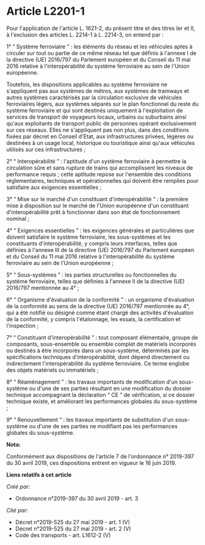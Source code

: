 # Article L2201-1

Pour l'application de l'article L. 1621-2, du présent titre et des titres Ier et II, à l'exclusion des articles L. 2214-1 à
L. 2214-3, on entend par :

1° “ Système ferroviaire ” : les éléments du réseau et les véhicules aptes à circuler sur tout ou partie de ce même réseau
tel que définis à l'annexe I de la directive (UE) 2016/797 du Parlement européen et du Conseil du 11 mai 2016 relative à
l'interopérabilité du système ferroviaire au sein de l'Union européenne.

Toutefois, les dispositions applicables au système ferroviaire ne s'appliquent pas aux systèmes de métros, aux systèmes de
tramways et autres systèmes caractérisés par la circulation exclusive de véhicules ferroviaires légers, aux systèmes séparés
sur le plan fonctionnel du reste du système ferroviaire et qui sont destinés uniquement à l'exploitation de services de
transport de voyageurs locaux, urbains ou suburbains ainsi qu'aux exploitants de transport public de personnes opérant
exclusivement sur ces réseaux. Elles ne s'appliquent pas non plus, dans des conditions fixées par décret en Conseil d'Etat,
aux infrastructures privées, légères ou destinées à un usage local, historique ou touristique ainsi qu'aux véhicules utilisés
sur ces infrastructures ;

2° “ Interopérabilité ” : l'aptitude d'un système ferroviaire à permettre la circulation sûre et sans rupture de trains qui
accomplissent les niveaux de performance requis ; cette aptitude repose sur l'ensemble des conditions réglementaires,
techniques et opérationnelles qui doivent être remplies pour satisfaire aux exigences essentielles ;

3° “ Mise sur le marché d'un constituant d'interopérabilité ” : la première mise à disposition sur le marché de l'Union
européenne d'un constituant d'interopérabilité prêt à fonctionner dans son état de fonctionnement nominal ;

4° “ Exigences essentielles ” : les exigences générales et particulières que doivent satisfaire le système ferroviaire, les
sous-systèmes et les constituants d'interopérabilité, y compris leurs interfaces, telles que définies à l'annexe III de la
directive (UE) 2016/797 du Parlement européen et du Conseil du 11 mai 2016 relative à l'interopérabilité du système
ferroviaire au sein de l'Union européenne ;

5° “ Sous-systèmes ” : les parties structurelles ou fonctionnelles du système ferroviaire, telles que définies à l'annexe II
de la directive (UE) 2016/797 mentionnée au 4° ;

6° “ Organisme d'évaluation de la conformité ” : un organisme d'évaluation de la conformité au sens de la directive (UE)
2016/797 mentionnée au 4°, qui a été notifié ou désigné comme étant chargé des activités d'évaluation de la conformité, y
compris l'étalonnage, les essais, la certification et l'inspection ;

7° “ Constituant d'interopérabilité ” : tout composant élémentaire, groupe de composants, sous-ensemble ou ensemble complet
de matériels incorporés ou destinés à être incorporés dans un sous-système, déterminés par les spécifications techniques
d'interopérabilité, dont dépend directement ou indirectement l'interopérabilité du système ferroviaire. Ce terme englobe des
objets matériels ou immatériels ;

8° “ Réaménagement ” : les travaux importants de modification d'un sous-système ou d'une de ses parties résultant en une
modification du dossier technique accompagnant la déclaration “ CE ” de vérification, si ce dossier technique existe, et
améliorant les performances globales du sous-système ;

9° “ Renouvellement ” : les travaux importants de substitution d'un sous-système ou d'une de ses parties ne modifiant pas les
performances globales du sous-système.

**Nota:**

Conformément aux dispositions de l'article 7 de l'ordonnance n° 2019-397 du 30 avril 2019, ces dispositions entrent en
vigueur le 16 juin 2019.

**Liens relatifs à cet article**

_Créé par_:

  - Ordonnance n°2019-397 du 30 avril 2019 - art. 3

_Cité par_:

  - Décret n°2019-525 du 27 mai 2019 - art. 1 (V)
  - Décret n°2019-525 du 27 mai 2019 - art. 2 (V)
  - Code des transports - art. L1612-2 (V)
